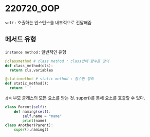 # 220720_OOP

`self` : 호출하는 인스턴스를 내부적으로 전달해줌

## 메서드 유형

`instance method` : 일반적인 유형

```python
@classmethod # class method : class안에 함수를 정의
def class_method(cls):
  return cls.variables
```

```python
@staticmethod # static method : 함수만 정의
def static_method():
  return ' ' 
```

`상속` 부모 클래스의 모든 요소를 받는 것. super()를 통해 요소를 호출할 수 있다.

```python
class Parent(self):
	def naming(self):
		self.name = "name"
		print(name)
class Another(Parent):
	super().naming()
```
